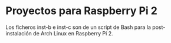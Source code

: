 Proyectos para Raspberry Pi 2
=============================

Los ficheros inst-b e inst-c son de un script de Bash para la post-instalación de Arch Linux en Raspberry Pi 2.


